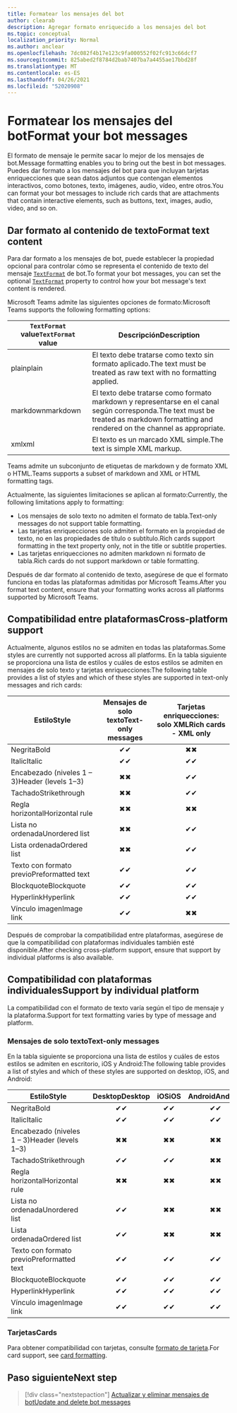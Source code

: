 ```yaml
---
title: Formatear los mensajes del bot
author: clearab
description: Agregar formato enriquecido a los mensajes del bot
ms.topic: conceptual
localization_priority: Normal
ms.author: anclear
ms.openlocfilehash: 7dc082f4b17e123c9fa000552f02fc913c66dcf7
ms.sourcegitcommit: 825abed2f8784d2bab7407ba7a4455ae17bbd28f
ms.translationtype: MT
ms.contentlocale: es-ES
ms.lasthandoff: 04/26/2021
ms.locfileid: "52020908"
---
```

# <a name="format-your-bot-messages"></a><span data-ttu-id="34e10-103">Formatear los mensajes del bot</span><span class="sxs-lookup"><span data-stu-id="34e10-103">Format your bot messages</span></span>

<span data-ttu-id="34e10-104">El formato de mensaje le permite sacar lo mejor de los mensajes de bot.</span><span class="sxs-lookup"><span data-stu-id="34e10-104">Message formatting enables you to bring out the best in bot messages.</span></span> <span data-ttu-id="34e10-105">Puedes dar formato a los mensajes del bot para que incluyan tarjetas enriquecciones que sean datos adjuntos que contengan elementos interactivos, como botones, texto, imágenes, audio, vídeo, entre otros.</span><span class="sxs-lookup"><span data-stu-id="34e10-105">You can format your bot messages to include rich cards that are attachments that contain interactive elements, such as buttons, text, images, audio, video, and so on.</span></span>

## <a name="format-text-content"></a><span data-ttu-id="34e10-106">Dar formato al contenido de texto</span><span class="sxs-lookup"><span data-stu-id="34e10-106">Format text content</span></span>

<span data-ttu-id="34e10-107">Para dar formato a los mensajes de bot, puede establecer la propiedad opcional para controlar cómo se representa el contenido de texto del mensaje [`TextFormat`](/bot-framework/dotnet/bot-builder-dotnet-create-messages#customizing-a-message) de bot.</span><span class="sxs-lookup"><span data-stu-id="34e10-107">To format your bot messages, you can set the optional [`TextFormat`](/bot-framework/dotnet/bot-builder-dotnet-create-messages#customizing-a-message) property to control how your bot message's text content is rendered.</span></span>

<span data-ttu-id="34e10-108">Microsoft Teams admite las siguientes opciones de formato:</span><span class="sxs-lookup"><span data-stu-id="34e10-108">Microsoft Teams supports the following formatting options:</span></span>

| <span data-ttu-id="34e10-109">`TextFormat` value</span><span class="sxs-lookup"><span data-stu-id="34e10-109">`TextFormat` value</span></span> | <span data-ttu-id="34e10-110">Descripción</span><span class="sxs-lookup"><span data-stu-id="34e10-110">Description</span></span> |
| --- | --- |
| <span data-ttu-id="34e10-111">plain</span><span class="sxs-lookup"><span data-stu-id="34e10-111">plain</span></span> | <span data-ttu-id="34e10-112">El texto debe tratarse como texto sin formato aplicado.</span><span class="sxs-lookup"><span data-stu-id="34e10-112">The text must be treated as raw text with no formatting applied.</span></span>|
| <span data-ttu-id="34e10-113">markdown</span><span class="sxs-lookup"><span data-stu-id="34e10-113">markdown</span></span> | <span data-ttu-id="34e10-114">El texto debe tratarse como formato markdown y representarse en el canal según corresponda.</span><span class="sxs-lookup"><span data-stu-id="34e10-114">The text must be treated as markdown formatting and rendered on the channel as appropriate.</span></span> |
| <span data-ttu-id="34e10-115">xml</span><span class="sxs-lookup"><span data-stu-id="34e10-115">xml</span></span> | <span data-ttu-id="34e10-116">El texto es un marcado XML simple.</span><span class="sxs-lookup"><span data-stu-id="34e10-116">The text is simple XML markup.</span></span> |

<span data-ttu-id="34e10-117">Teams admite un subconjunto de etiquetas de markdown y de formato XML o HTML.</span><span class="sxs-lookup"><span data-stu-id="34e10-117">Teams supports a subset of markdown and XML or HTML formatting tags.</span></span>

<span data-ttu-id="34e10-118">Actualmente, las siguientes limitaciones se aplican al formato:</span><span class="sxs-lookup"><span data-stu-id="34e10-118">Currently, the following limitations apply to formatting:</span></span>

* <span data-ttu-id="34e10-119">Los mensajes de solo texto no admiten el formato de tabla.</span><span class="sxs-lookup"><span data-stu-id="34e10-119">Text-only messages do not support table formatting.</span></span>
* <span data-ttu-id="34e10-120">Las tarjetas enriquecciones solo admiten el formato en la propiedad de texto, no en las propiedades de título o subtítulo.</span><span class="sxs-lookup"><span data-stu-id="34e10-120">Rich cards support formatting in the text property only, not in the title or subtitle properties.</span></span>
* <span data-ttu-id="34e10-121">Las tarjetas enriquecciones no admiten markdown ni formato de tabla.</span><span class="sxs-lookup"><span data-stu-id="34e10-121">Rich cards do not support markdown or table formatting.</span></span>

<span data-ttu-id="34e10-122">Después de dar formato al contenido de texto, asegúrese de que el formato funciona en todas las plataformas admitidas por Microsoft Teams.</span><span class="sxs-lookup"><span data-stu-id="34e10-122">After you format text content, ensure that your formatting works across all platforms supported by Microsoft Teams.</span></span>

## <a name="cross-platform-support"></a><span data-ttu-id="34e10-123">Compatibilidad entre plataformas</span><span class="sxs-lookup"><span data-stu-id="34e10-123">Cross-platform support</span></span>

<span data-ttu-id="34e10-124">Actualmente, algunos estilos no se admiten en todas las plataformas.</span><span class="sxs-lookup"><span data-stu-id="34e10-124">Some styles are currently not supported across all platforms.</span></span> <span data-ttu-id="34e10-125">En la tabla siguiente se proporciona una lista de estilos y cuáles de estos estilos se admiten en mensajes de solo texto y tarjetas enriquecciones:</span><span class="sxs-lookup"><span data-stu-id="34e10-125">The following table provides a list of styles and which of these styles are supported in text-only messages and rich cards:</span></span>

| <span data-ttu-id="34e10-126">Estilo</span><span class="sxs-lookup"><span data-stu-id="34e10-126">Style</span></span>                     | <span data-ttu-id="34e10-127">Mensajes de solo texto</span><span class="sxs-lookup"><span data-stu-id="34e10-127">Text-only messages</span></span> | <span data-ttu-id="34e10-128">Tarjetas enriquecciones: solo XML</span><span class="sxs-lookup"><span data-stu-id="34e10-128">Rich cards - XML only</span></span> |
| ---                       | :---: | :---: |
| <span data-ttu-id="34e10-129">Negrita</span><span class="sxs-lookup"><span data-stu-id="34e10-129">Bold</span></span>                      | <span data-ttu-id="34e10-130">✔</span><span class="sxs-lookup"><span data-stu-id="34e10-130">✔</span></span> | <span data-ttu-id="34e10-131">✖</span><span class="sxs-lookup"><span data-stu-id="34e10-131">✖</span></span> |
| <span data-ttu-id="34e10-132">Italic</span><span class="sxs-lookup"><span data-stu-id="34e10-132">Italic</span></span>                    | <span data-ttu-id="34e10-133">✔</span><span class="sxs-lookup"><span data-stu-id="34e10-133">✔</span></span> | <span data-ttu-id="34e10-134">✔</span><span class="sxs-lookup"><span data-stu-id="34e10-134">✔</span></span> |
| <span data-ttu-id="34e10-135">Encabezado (niveles 1 &ndash; 3)</span><span class="sxs-lookup"><span data-stu-id="34e10-135">Header (levels 1&ndash;3)</span></span> | <span data-ttu-id="34e10-136">✖</span><span class="sxs-lookup"><span data-stu-id="34e10-136">✖</span></span> | <span data-ttu-id="34e10-137">✔</span><span class="sxs-lookup"><span data-stu-id="34e10-137">✔</span></span> |
| <span data-ttu-id="34e10-138">Tachado</span><span class="sxs-lookup"><span data-stu-id="34e10-138">Strikethrough</span></span>             | <span data-ttu-id="34e10-139">✖</span><span class="sxs-lookup"><span data-stu-id="34e10-139">✖</span></span> | <span data-ttu-id="34e10-140">✔</span><span class="sxs-lookup"><span data-stu-id="34e10-140">✔</span></span> |
| <span data-ttu-id="34e10-141">Regla horizontal</span><span class="sxs-lookup"><span data-stu-id="34e10-141">Horizontal rule</span></span>           | <span data-ttu-id="34e10-142">✖</span><span class="sxs-lookup"><span data-stu-id="34e10-142">✖</span></span> | <span data-ttu-id="34e10-143">✖</span><span class="sxs-lookup"><span data-stu-id="34e10-143">✖</span></span> |
| <span data-ttu-id="34e10-144">Lista no ordenada</span><span class="sxs-lookup"><span data-stu-id="34e10-144">Unordered list</span></span>            | <span data-ttu-id="34e10-145">✖</span><span class="sxs-lookup"><span data-stu-id="34e10-145">✖</span></span> | <span data-ttu-id="34e10-146">✔</span><span class="sxs-lookup"><span data-stu-id="34e10-146">✔</span></span> |
| <span data-ttu-id="34e10-147">Lista ordenada</span><span class="sxs-lookup"><span data-stu-id="34e10-147">Ordered list</span></span>              | <span data-ttu-id="34e10-148">✖</span><span class="sxs-lookup"><span data-stu-id="34e10-148">✖</span></span> | <span data-ttu-id="34e10-149">✔</span><span class="sxs-lookup"><span data-stu-id="34e10-149">✔</span></span> |
| <span data-ttu-id="34e10-150">Texto con formato previo</span><span class="sxs-lookup"><span data-stu-id="34e10-150">Preformatted text</span></span>         | <span data-ttu-id="34e10-151">✔</span><span class="sxs-lookup"><span data-stu-id="34e10-151">✔</span></span> | <span data-ttu-id="34e10-152">✔</span><span class="sxs-lookup"><span data-stu-id="34e10-152">✔</span></span> |
| <span data-ttu-id="34e10-153">Blockquote</span><span class="sxs-lookup"><span data-stu-id="34e10-153">Blockquote</span></span>                | <span data-ttu-id="34e10-154">✔</span><span class="sxs-lookup"><span data-stu-id="34e10-154">✔</span></span> | <span data-ttu-id="34e10-155">✔</span><span class="sxs-lookup"><span data-stu-id="34e10-155">✔</span></span> |
| <span data-ttu-id="34e10-156">Hyperlink</span><span class="sxs-lookup"><span data-stu-id="34e10-156">Hyperlink</span></span>                 | <span data-ttu-id="34e10-157">✔</span><span class="sxs-lookup"><span data-stu-id="34e10-157">✔</span></span> | <span data-ttu-id="34e10-158">✔</span><span class="sxs-lookup"><span data-stu-id="34e10-158">✔</span></span> |
| <span data-ttu-id="34e10-159">Vínculo imagen</span><span class="sxs-lookup"><span data-stu-id="34e10-159">Image link</span></span>                | <span data-ttu-id="34e10-160">✔</span><span class="sxs-lookup"><span data-stu-id="34e10-160">✔</span></span> | <span data-ttu-id="34e10-161">✖</span><span class="sxs-lookup"><span data-stu-id="34e10-161">✖</span></span> |

<span data-ttu-id="34e10-162">Después de comprobar la compatibilidad entre plataformas, asegúrese de que la compatibilidad con plataformas individuales también esté disponible.</span><span class="sxs-lookup"><span data-stu-id="34e10-162">After checking cross-platform support, ensure that support by individual platforms is also available.</span></span>

## <a name="support-by-individual-platform"></a><span data-ttu-id="34e10-163">Compatibilidad con plataformas individuales</span><span class="sxs-lookup"><span data-stu-id="34e10-163">Support by individual platform</span></span>

<span data-ttu-id="34e10-164">La compatibilidad con el formato de texto varía según el tipo de mensaje y la plataforma.</span><span class="sxs-lookup"><span data-stu-id="34e10-164">Support for text formatting varies by type of message and platform.</span></span>

### <a name="text-only-messages"></a><span data-ttu-id="34e10-165">Mensajes de solo texto</span><span class="sxs-lookup"><span data-stu-id="34e10-165">Text-only messages</span></span>

<span data-ttu-id="34e10-166">En la tabla siguiente se proporciona una lista de estilos y cuáles de estos estilos se admiten en escritorio, iOS y Android:</span><span class="sxs-lookup"><span data-stu-id="34e10-166">The following table provides a list of styles and which of these styles are supported on desktop, iOS, and Android:</span></span>

| <span data-ttu-id="34e10-167">Estilo</span><span class="sxs-lookup"><span data-stu-id="34e10-167">Style</span></span>                     | <span data-ttu-id="34e10-168">Desktop</span><span class="sxs-lookup"><span data-stu-id="34e10-168">Desktop</span></span> | <span data-ttu-id="34e10-169">iOS</span><span class="sxs-lookup"><span data-stu-id="34e10-169">iOS</span></span> | <span data-ttu-id="34e10-170">Android</span><span class="sxs-lookup"><span data-stu-id="34e10-170">Android</span></span> |
| ---                       | :---: | :---: | :---: |
| <span data-ttu-id="34e10-171">Negrita</span><span class="sxs-lookup"><span data-stu-id="34e10-171">Bold</span></span>                      | <span data-ttu-id="34e10-172">✔</span><span class="sxs-lookup"><span data-stu-id="34e10-172">✔</span></span> | <span data-ttu-id="34e10-173">✔</span><span class="sxs-lookup"><span data-stu-id="34e10-173">✔</span></span> | <span data-ttu-id="34e10-174">✔</span><span class="sxs-lookup"><span data-stu-id="34e10-174">✔</span></span> |
| <span data-ttu-id="34e10-175">Italic</span><span class="sxs-lookup"><span data-stu-id="34e10-175">Italic</span></span>                    | <span data-ttu-id="34e10-176">✔</span><span class="sxs-lookup"><span data-stu-id="34e10-176">✔</span></span> | <span data-ttu-id="34e10-177">✔</span><span class="sxs-lookup"><span data-stu-id="34e10-177">✔</span></span> | <span data-ttu-id="34e10-178">✔</span><span class="sxs-lookup"><span data-stu-id="34e10-178">✔</span></span> |
| <span data-ttu-id="34e10-179">Encabezado (niveles 1 &ndash; 3)</span><span class="sxs-lookup"><span data-stu-id="34e10-179">Header (levels 1&ndash;3)</span></span> | <span data-ttu-id="34e10-180">✖</span><span class="sxs-lookup"><span data-stu-id="34e10-180">✖</span></span> | <span data-ttu-id="34e10-181">✖</span><span class="sxs-lookup"><span data-stu-id="34e10-181">✖</span></span> | <span data-ttu-id="34e10-182">✖</span><span class="sxs-lookup"><span data-stu-id="34e10-182">✖</span></span> |
| <span data-ttu-id="34e10-183">Tachado</span><span class="sxs-lookup"><span data-stu-id="34e10-183">Strikethrough</span></span>             | <span data-ttu-id="34e10-184">✔</span><span class="sxs-lookup"><span data-stu-id="34e10-184">✔</span></span> | <span data-ttu-id="34e10-185">✔</span><span class="sxs-lookup"><span data-stu-id="34e10-185">✔</span></span> | <span data-ttu-id="34e10-186">✖</span><span class="sxs-lookup"><span data-stu-id="34e10-186">✖</span></span> |
| <span data-ttu-id="34e10-187">Regla horizontal</span><span class="sxs-lookup"><span data-stu-id="34e10-187">Horizontal rule</span></span>           | <span data-ttu-id="34e10-188">✖</span><span class="sxs-lookup"><span data-stu-id="34e10-188">✖</span></span> | <span data-ttu-id="34e10-189">✖</span><span class="sxs-lookup"><span data-stu-id="34e10-189">✖</span></span> | <span data-ttu-id="34e10-190">✖</span><span class="sxs-lookup"><span data-stu-id="34e10-190">✖</span></span> |
| <span data-ttu-id="34e10-191">Lista no ordenada</span><span class="sxs-lookup"><span data-stu-id="34e10-191">Unordered list</span></span>            | <span data-ttu-id="34e10-192">✔</span><span class="sxs-lookup"><span data-stu-id="34e10-192">✔</span></span> | <span data-ttu-id="34e10-193">✖</span><span class="sxs-lookup"><span data-stu-id="34e10-193">✖</span></span> | <span data-ttu-id="34e10-194">✖</span><span class="sxs-lookup"><span data-stu-id="34e10-194">✖</span></span> |
| <span data-ttu-id="34e10-195">Lista ordenada</span><span class="sxs-lookup"><span data-stu-id="34e10-195">Ordered list</span></span>              | <span data-ttu-id="34e10-196">✔</span><span class="sxs-lookup"><span data-stu-id="34e10-196">✔</span></span> | <span data-ttu-id="34e10-197">✖</span><span class="sxs-lookup"><span data-stu-id="34e10-197">✖</span></span> | <span data-ttu-id="34e10-198">✖</span><span class="sxs-lookup"><span data-stu-id="34e10-198">✖</span></span> |
| <span data-ttu-id="34e10-199">Texto con formato previo</span><span class="sxs-lookup"><span data-stu-id="34e10-199">Preformatted text</span></span>         | <span data-ttu-id="34e10-200">✔</span><span class="sxs-lookup"><span data-stu-id="34e10-200">✔</span></span> | <span data-ttu-id="34e10-201">✔</span><span class="sxs-lookup"><span data-stu-id="34e10-201">✔</span></span> | <span data-ttu-id="34e10-202">✔</span><span class="sxs-lookup"><span data-stu-id="34e10-202">✔</span></span> |
| <span data-ttu-id="34e10-203">Blockquote</span><span class="sxs-lookup"><span data-stu-id="34e10-203">Blockquote</span></span>                | <span data-ttu-id="34e10-204">✔</span><span class="sxs-lookup"><span data-stu-id="34e10-204">✔</span></span> | <span data-ttu-id="34e10-205">✔</span><span class="sxs-lookup"><span data-stu-id="34e10-205">✔</span></span> | <span data-ttu-id="34e10-206">✔</span><span class="sxs-lookup"><span data-stu-id="34e10-206">✔</span></span> |
| <span data-ttu-id="34e10-207">Hyperlink</span><span class="sxs-lookup"><span data-stu-id="34e10-207">Hyperlink</span></span>                 | <span data-ttu-id="34e10-208">✔</span><span class="sxs-lookup"><span data-stu-id="34e10-208">✔</span></span> | <span data-ttu-id="34e10-209">✔</span><span class="sxs-lookup"><span data-stu-id="34e10-209">✔</span></span> | <span data-ttu-id="34e10-210">✔</span><span class="sxs-lookup"><span data-stu-id="34e10-210">✔</span></span> |
| <span data-ttu-id="34e10-211">Vínculo imagen</span><span class="sxs-lookup"><span data-stu-id="34e10-211">Image link</span></span>                | <span data-ttu-id="34e10-212">✔</span><span class="sxs-lookup"><span data-stu-id="34e10-212">✔</span></span> | <span data-ttu-id="34e10-213">✔</span><span class="sxs-lookup"><span data-stu-id="34e10-213">✔</span></span> | <span data-ttu-id="34e10-214">✔</span><span class="sxs-lookup"><span data-stu-id="34e10-214">✔</span></span> |

### <a name="cards"></a><span data-ttu-id="34e10-215">Tarjetas</span><span class="sxs-lookup"><span data-stu-id="34e10-215">Cards</span></span>

<span data-ttu-id="34e10-216">Para obtener compatibilidad con tarjetas, consulte [formato de tarjeta](~/task-modules-and-cards/cards/cards-format.md).</span><span class="sxs-lookup"><span data-stu-id="34e10-216">For card support, see [card formatting](~/task-modules-and-cards/cards/cards-format.md).</span></span>

## <a name="next-step"></a><span data-ttu-id="34e10-217">Paso siguiente</span><span class="sxs-lookup"><span data-stu-id="34e10-217">Next step</span></span>

> [!div class="nextstepaction"]
> [<span data-ttu-id="34e10-218">Actualizar y eliminar mensajes de bot</span><span class="sxs-lookup"><span data-stu-id="34e10-218">Update and delete bot messages</span></span>](~/bots/how-to/update-and-delete-bot-messages.md)

